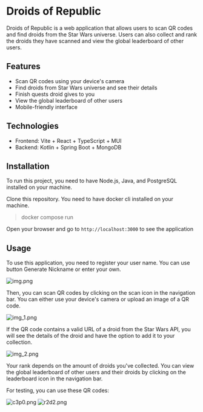 # Droids of Republic

Droids of Republic is a web application that allows users to scan QR codes and find droids from the Star Wars universe. Users can also collect and rank the droids they have scanned and view the global leaderboard of other users.

## Features

- Scan QR codes using your device's camera
- Find droids from Star Wars universe and see their details
- Finish quests droid gives to you
- View the global leaderboard of other users
- Mobile-friendly interface

## Technologies

- Frontend: Vite + React + TypeScript + MUI
- Backend: Kotlin + Spring Boot + MongoDB

## Installation

To run this project, you need to have Node.js, Java, and PostgreSQL installed on your machine.

Clone this repository. You need to have docker cli installed on your machine.

> docker compose run

Open your browser and go to `http://localhost:3000` to see the application

## Usage

To use this application, you need to register your user name. You can use button Generate Nickname or enter your own.

![img.png](img.png)

Then, you can scan QR codes by clicking on the scan icon in the navigation bar. You can either use your device's camera or upload an image of a QR code. 

![img_1.png](img_1.png)

If the QR code contains a valid URL of a droid from the Star Wars API, you will see the details of the droid and have the option to add it to your collection. 

![img_2.png](img_2.png)

Your rank depends on the amount of droids you've collected. You can view the global leaderboard of other users and their droids by clicking on the leaderboard icon in the navigation bar.

For testing, you can use these QR codes:

![c3p0.png](c3p0.png)
![r2d2.png](r2d2.png)